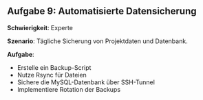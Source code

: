 ## Aufgabe 9: Automatisierte Datensicherung

**Schwierigkeit**: Experte  

**Szenario**: Tägliche Sicherung von Projektdaten und Datenbank.  

**Aufgabe**:

- Erstelle ein Backup-Script
- Nutze Rsync für Dateien
- Sichere die MySQL-Datenbank über SSH-Tunnel
- Implementiere Rotation der Backups
